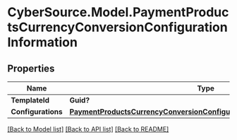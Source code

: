 # CyberSource.Model.PaymentProductsCurrencyConversionConfigurationInformation
## Properties

Name | Type | Description | Notes
------------ | ------------- | ------------- | -------------
**TemplateId** | **Guid?** |  | [optional] 
**Configurations** | [**PaymentProductsCurrencyConversionConfigurationInformationConfigurations**](PaymentProductsCurrencyConversionConfigurationInformationConfigurations.md) |  | [optional] 

[[Back to Model list]](../README.md#documentation-for-models) [[Back to API list]](../README.md#documentation-for-api-endpoints) [[Back to README]](../README.md)

